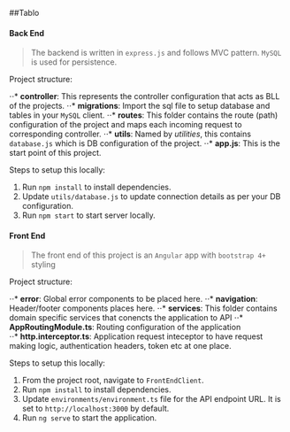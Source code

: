 ##Tablo

#### Back End

> The backend is written in `express.js` and follows MVC pattern.
> `MySQL` is used for persistence.

Project structure:

⋅⋅* **controller**: This represents the controller configuration that acts as BLL of the projects.
⋅⋅* **migrations**: Import the sql file to setup database and tables in your `MySQL` client.
⋅⋅* **routes**: This folder contains the route (path) configuration of the project and maps each incoming request to corresponding controller.
⋅⋅* **utils**: Named by _utilities_, this contains `database.js` which is DB configuration of the project.
⋅⋅\* **app.js**: This is the start point of this project.

Steps to setup this locally:

1. Run `npm install` to install dependencies.
2. Update `utils/database.js` to update connection details as per your DB configuration.
3. Run `npm start` to start server locally.

#### Front End

> The front end of this project is an `Angular` app with `bootstrap 4+` styling

Project structure:

⋅⋅* **error**: Global error components to be placed here.
⋅⋅* **navigation**: Header/footer components places here.
⋅⋅* **services**: This folder contains domain specific services that conencts the application to API
⋅⋅* **AppRoutingModule.ts**: Routing configuration of the application  
⋅⋅\* **http.interceptor.ts**: Application request inteceptor to have request making logic, authentication headers, token etc at one place.

Steps to setup this locally:

1. From the project root, navigate to `FrontEndClient`.
2. Run `npm install` to install dependencies.
3. Update `environments/environment.ts` file for the API endpoint URL. It is set to `http://localhost:3000` by default.
4. Run `ng serve` to start the application.

